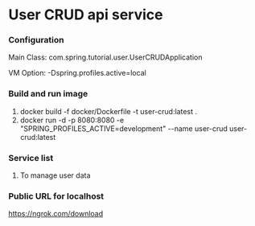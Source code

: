 # User CRUD api service

### Configuration
Main Class:  com.spring.tutorial.user.UserCRUDApplication

VM Option:  -Dspring.profiles.active=local

### Build and run image
1. docker build -f docker/Dockerfile -t user-crud:latest .
2. docker run -d -p 8080:8080 -e "SPRING_PROFILES_ACTIVE=development" --name user-crud user-crud:latest

### Service list
1. To manage user data

### Public URL for localhost
https://ngrok.com/download
